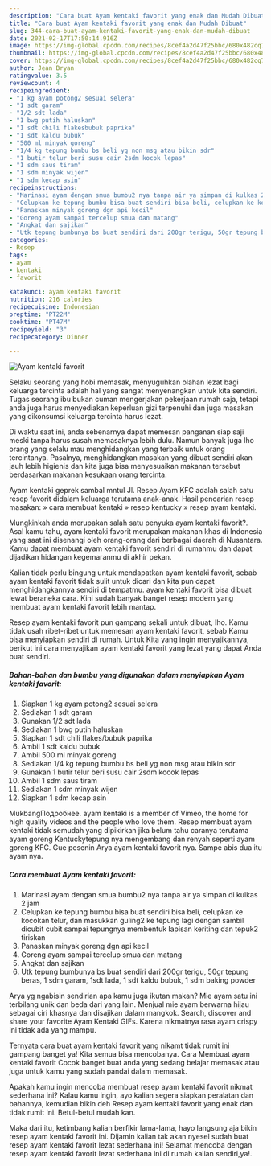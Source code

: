 ```yaml
---
description: "Cara buat Ayam kentaki favorit yang enak dan Mudah Dibuat"
title: "Cara buat Ayam kentaki favorit yang enak dan Mudah Dibuat"
slug: 344-cara-buat-ayam-kentaki-favorit-yang-enak-dan-mudah-dibuat
date: 2021-02-17T17:50:14.916Z
image: https://img-global.cpcdn.com/recipes/8cef4a2d47f25bbc/680x482cq70/ayam-kentaki-favorit-foto-resep-utama.jpg
thumbnail: https://img-global.cpcdn.com/recipes/8cef4a2d47f25bbc/680x482cq70/ayam-kentaki-favorit-foto-resep-utama.jpg
cover: https://img-global.cpcdn.com/recipes/8cef4a2d47f25bbc/680x482cq70/ayam-kentaki-favorit-foto-resep-utama.jpg
author: Jean Bryan
ratingvalue: 3.5
reviewcount: 4
recipeingredient:
- "1 kg ayam potong2 sesuai selera"
- "1 sdt garam"
- "1/2 sdt lada"
- "1 bwg putih haluskan"
- "1 sdt chili flakesbubuk paprika"
- "1 sdt kaldu bubuk"
- "500 ml minyak goreng"
- "1/4 kg tepung bumbu bs beli yg non msg atau bikin sdr"
- "1 butir telur beri susu cair 2sdm kocok lepas"
- "1 sdm saus tiram"
- "1 sdm minyak wijen"
- "1 sdm kecap asin"
recipeinstructions:
- "Marinasi ayam dengan smua bumbu2 nya tanpa air ya simpan di kulkas 2 jam"
- "Celupkan ke tepung bumbu bisa buat sendiri bisa beli, celupkan ke kocokan telur, dan masukkan guling2 ke tepung lagi dengan sambil dicubit cubit sampai tepungnya membentuk lapisan keriting dan tepuk2 tiriskan"
- "Panaskan minyak goreng dgn api kecil"
- "Goreng ayam sampai tercelup smua dan matang"
- "Angkat dan sajikan"
- "Utk tepung bumbunya bs buat sendiri dari 200gr terigu, 50gr tepung beras, 1 sdm garam, 1sdt lada, 1 sdt kaldu bubuk, 1 sdm baking powder"
categories:
- Resep
tags:
- ayam
- kentaki
- favorit

katakunci: ayam kentaki favorit 
nutrition: 216 calories
recipecuisine: Indonesian
preptime: "PT22M"
cooktime: "PT47M"
recipeyield: "3"
recipecategory: Dinner

---
```



![Ayam kentaki favorit](https://img-global.cpcdn.com/recipes/8cef4a2d47f25bbc/680x482cq70/ayam-kentaki-favorit-foto-resep-utama.jpg)

Selaku seorang yang hobi memasak, menyuguhkan olahan lezat bagi keluarga tercinta adalah hal yang sangat menyenangkan untuk kita sendiri. Tugas seorang ibu bukan cuman mengerjakan pekerjaan rumah saja, tetapi anda juga harus menyediakan keperluan gizi terpenuhi dan juga masakan yang dikonsumsi keluarga tercinta harus lezat.

Di waktu  saat ini, anda sebenarnya dapat memesan panganan siap saji meski tanpa harus susah memasaknya lebih dulu. Namun banyak juga lho orang yang selalu mau menghidangkan yang terbaik untuk orang tercintanya. Pasalnya, menghidangkan masakan yang dibuat sendiri akan jauh lebih higienis dan kita juga bisa menyesuaikan makanan tersebut berdasarkan makanan kesukaan orang tercinta. 

Ayam kentaki geprek sambal mntul Jl. Resep Ayam KFC adalah salah satu resep favorit didalam keluarga terutama anak-anak. Hasil pencarian resep masakan: » cara membuat kentaki » resep kentucky » resep ayam kentaki.

Mungkinkah anda merupakan salah satu penyuka ayam kentaki favorit?. Asal kamu tahu, ayam kentaki favorit merupakan makanan khas di Indonesia yang saat ini disenangi oleh orang-orang dari berbagai daerah di Nusantara. Kamu dapat membuat ayam kentaki favorit sendiri di rumahmu dan dapat dijadikan hidangan kegemaranmu di akhir pekan.

Kalian tidak perlu bingung untuk mendapatkan ayam kentaki favorit, sebab ayam kentaki favorit tidak sulit untuk dicari dan kita pun dapat menghidangkannya sendiri di tempatmu. ayam kentaki favorit bisa dibuat lewat beraneka cara. Kini sudah banyak banget resep modern yang membuat ayam kentaki favorit lebih mantap.

Resep ayam kentaki favorit pun gampang sekali untuk dibuat, lho. Kamu tidak usah ribet-ribet untuk memesan ayam kentaki favorit, sebab Kamu bisa menyiapkan sendiri di rumah. Untuk Kita yang ingin menyajikannya, berikut ini cara menyajikan ayam kentaki favorit yang lezat yang dapat Anda buat sendiri.

<!--inarticleads1-->

##### Bahan-bahan dan bumbu yang digunakan dalam menyiapkan Ayam kentaki favorit:

1. Siapkan 1 kg ayam potong2 sesuai selera
1. Sediakan 1 sdt garam
1. Gunakan 1/2 sdt lada
1. Sediakan 1 bwg putih haluskan
1. Siapkan 1 sdt chili flakes/bubuk paprika
1. Ambil 1 sdt kaldu bubuk
1. Ambil 500 ml minyak goreng
1. Sediakan 1/4 kg tepung bumbu bs beli yg non msg atau bikin sdr
1. Gunakan 1 butir telur beri susu cair 2sdm kocok lepas
1. Ambil 1 sdm saus tiram
1. Sediakan 1 sdm minyak wijen
1. Siapkan 1 sdm kecap asin


MukbangПодробнее. ayam kentaki is a member of Vimeo, the home for high quality videos and the people who love them. Resep membuat ayam kentaki tidak semudah yang dipikirkan jika belum tahu caranya terutama ayam goreng Kentuckytepung nya mengembang dan renyah seperti ayam goreng KFC. Gue pesenin Arya ayam kentaki favorit nya. Sampe abis dua itu ayam nya. 

<!--inarticleads2-->

##### Cara membuat Ayam kentaki favorit:

1. Marinasi ayam dengan smua bumbu2 nya tanpa air ya simpan di kulkas 2 jam
1. Celupkan ke tepung bumbu bisa buat sendiri bisa beli, celupkan ke kocokan telur, dan masukkan guling2 ke tepung lagi dengan sambil dicubit cubit sampai tepungnya membentuk lapisan keriting dan tepuk2 tiriskan
1. Panaskan minyak goreng dgn api kecil
1. Goreng ayam sampai tercelup smua dan matang
1. Angkat dan sajikan
1. Utk tepung bumbunya bs buat sendiri dari 200gr terigu, 50gr tepung beras, 1 sdm garam, 1sdt lada, 1 sdt kaldu bubuk, 1 sdm baking powder


Arya yg ngabisin sendirian apa kamu juga ikutan makan? Mie ayam satu ini terbilang unik dan beda dari yang lain. Menjual mie ayam berwarna hijau sebagai ciri khasnya dan disajikan dalam mangkok. Search, discover and share your favorite Ayam Kentaki GIFs. Karena nikmatnya rasa ayam crispy ini tidak ada yang mampu. 

Ternyata cara buat ayam kentaki favorit yang nikamt tidak rumit ini gampang banget ya! Kita semua bisa mencobanya. Cara Membuat ayam kentaki favorit Cocok banget buat anda yang sedang belajar memasak atau juga untuk kamu yang sudah pandai dalam memasak.

Apakah kamu ingin mencoba membuat resep ayam kentaki favorit nikmat sederhana ini? Kalau kamu ingin, ayo kalian segera siapkan peralatan dan bahannya, kemudian bikin deh Resep ayam kentaki favorit yang enak dan tidak rumit ini. Betul-betul mudah kan. 

Maka dari itu, ketimbang kalian berfikir lama-lama, hayo langsung aja bikin resep ayam kentaki favorit ini. Dijamin kalian tak akan nyesel sudah buat resep ayam kentaki favorit lezat sederhana ini! Selamat mencoba dengan resep ayam kentaki favorit lezat sederhana ini di rumah kalian sendiri,ya!.

